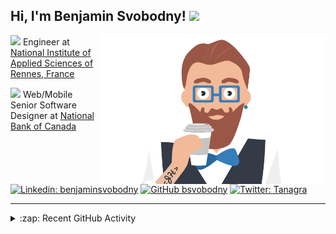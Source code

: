 <h2> Hi, I'm Benjamin Svobodny! <img src="https://media.giphy.com/media/qgQUggAC3Pfv687qPC/giphy.gif" width="100px"></h2>
<img align='right' src="https://raw.githubusercontent.com/bsvobodny/bsvobodny/main/profile.png" width="360">
<p>
  <img src="https://media.giphy.com/media/ixN1f5UlViepnCjHkn/giphy.gif" width="30">&nbsp;Engineer at <a href="https://www.insa-rennes.fr/graduate-school-of-engineering.html">National Institute of Applied Sciences of Rennes, France</a>
</p>
<p>
  <img src="https://media.giphy.com/media/KJmbSTSyIzetubNgJ5/giphy.gif" width="30">&nbsp;Web/Mobile Senior Software Designer at <a href="https://www.nbc.ca/">National Bank of Canada</a>
</p>

[![Linkedin: benjaminsvobodny](https://img.shields.io/badge/-benjaminsvobodny-blue?style=flat-square&logo=Linkedin&logoColor=white&link=https://www.linkedin.com/in/benjaminsvobodny/)](https://www.linkedin.com/in/benjaminsvobodny/)
[![GitHub bsvobodny](https://img.shields.io/github/followers/bsvobodny?label=follow&style=social)](https://github.com/bsvobodny)
[![Twitter: Tanagra](https://img.shields.io/twitter/follow/Tanagra?style=social)](https://twitter.com/Tanagra)

<!--
```javascript
const bsvobodny = {
    pronouns: "He" | "Him",
    code: ["Javascript", "TypeScript", "PHP"],
    askMeAbout: ["web dev", "tech", "app dev", "home automation", "photography", "scuba diving"],
    technologies: {
        frontEnd: {
            js: ["React", "Node", "Express"],
        },
        mobileApp: {
            native: ["React Native"]
        },
        devOps: ["AWS", "Docker🐳", "Route53", "Nginx"],
        databases: ["MySql", "sqlite", "mongoDB"]
    },
    architecture: ["Serverless Architecture", "Single page applications"],
    currentFocus: "Building better experiences for all",
    funFact: "There are two ways to write error-free programs; only the third one works"
};
```

-->

---

<details>
  <summary>:zap: Recent GitHub Activity</summary>

  <!--START_SECTION:activity-->
1. 💪 Opened PR [#33](https://github.com/SonarSource/sonarqube-scan-action/pull/33) in [SonarSource/sonarqube-scan-action](https://github.com/SonarSource/sonarqube-scan-action)
2. 🗣 Commented on [#31](https://github.com/SonarSource/sonarqube-scan-action/issues/31) in [SonarSource/sonarqube-scan-action](https://github.com/SonarSource/sonarqube-scan-action)
3. 🗣 Commented on [#31](https://github.com/SonarSource/sonarqube-scan-action/issues/31) in [SonarSource/sonarqube-scan-action](https://github.com/SonarSource/sonarqube-scan-action)
4. ❗️ Opened issue [#31](https://github.com/SonarSource/sonarqube-scan-action/issues/31) in [SonarSource/sonarqube-scan-action](https://github.com/SonarSource/sonarqube-scan-action)
5. 🎉 Merged PR [#1](https://github.com/bsvobodny/parcel-resolver-ignore/pull/1) in [bsvobodny/parcel-resolver-ignore](https://github.com/bsvobodny/parcel-resolver-ignore)
  <!--END_SECTION:activity-->
</details>

<!--START_SECTION:waka-->
<!--END_SECTION:waka-->

<!--
**bsvobodny/bsvobodny** is a ✨ _special_ ✨ repository because its `README.md` (this file) appears on your GitHub profile.

Here are some ideas to get you started:

- 🔭 I’m currently working on ...
- 🌱 I’m currently learning ...
- 👯 I’m looking to collaborate on ...
- 🤔 I’m looking for help with ...
- 💬 Ask me about ...
- 📫 How to reach me: ...
- 😄 Pronouns: ...
- ⚡ Fun fact: ...
-->
